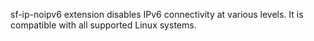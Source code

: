sf-ip-noipv6 extension disables IPv6 connectivity at various levels.
It is compatible with all supported Linux systems.

